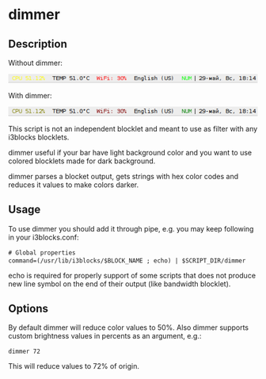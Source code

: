 # dimmer
## Description

Without dimmer:

![screenshot](dimmer_off.png)

With dimmer:

![screenshot](dimmer_on.png)

This script is not an independent blocklet and meant to use as filter with any
i3blocks blocklets.

dimmer useful if your bar have light background color and you want to use
colored blocklets made for dark background.

dimmer parses a blocket output, gets strings with hex color codes and reduces
it values to make colors darker.

## Usage

To use dimmer you should add it through pipe, e.g. you may keep following in
your i3blocks.conf:

```[ini]
# Global properties
command=(/usr/lib/i3blocks/$BLOCK_NAME ; echo) | $SCRIPT_DIR/dimmer
```

echo is required for properly support of some scripts that does not produce new
line symbol on the end of their output (like bandwidth blocklet).

## Options

By default dimmer will reduce color values to 50%. Also dimmer supports custom
brightness values in percents as an argument, e.g.:

```
dimmer 72
```

This will reduce values to 72% of origin.

